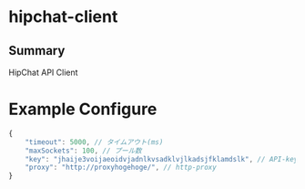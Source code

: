 hipchat-client
=========

## Summary

HipChat API Client

# Example Configure
```javascript
{
    "timeout": 5000, // タイムアウト(ms)
    "maxSockets": 100, // プール数
    "key": "jhaije3voijaeoidvjadnlkvsadklvjlkadsjfklamdslk", // API-key
    "proxy": "http://proxyhogehoge/", // http-proxy
}
```
